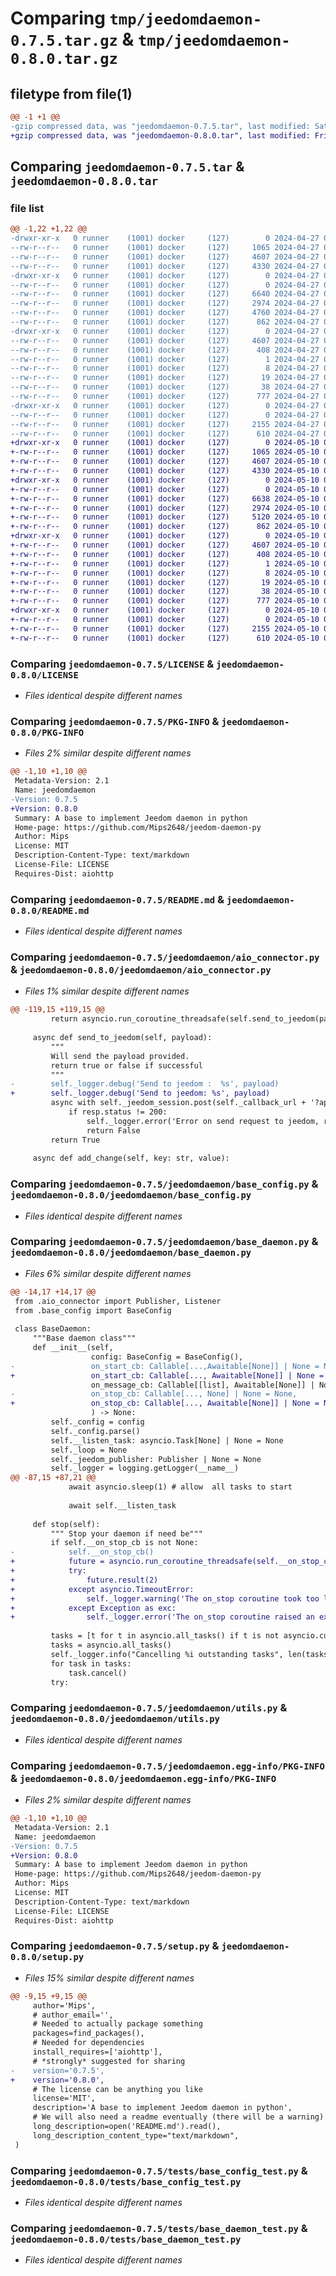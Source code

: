 # Comparing `tmp/jeedomdaemon-0.7.5.tar.gz` & `tmp/jeedomdaemon-0.8.0.tar.gz`

## filetype from file(1)

```diff
@@ -1 +1 @@
-gzip compressed data, was "jeedomdaemon-0.7.5.tar", last modified: Sat Apr 27 06:13:50 2024, max compression
+gzip compressed data, was "jeedomdaemon-0.8.0.tar", last modified: Fri May 10 08:42:53 2024, max compression
```

## Comparing `jeedomdaemon-0.7.5.tar` & `jeedomdaemon-0.8.0.tar`

### file list

```diff
@@ -1,22 +1,22 @@
-drwxr-xr-x   0 runner    (1001) docker     (127)        0 2024-04-27 06:13:50.211341 jeedomdaemon-0.7.5/
--rw-r--r--   0 runner    (1001) docker     (127)     1065 2024-04-27 06:13:46.000000 jeedomdaemon-0.7.5/LICENSE
--rw-r--r--   0 runner    (1001) docker     (127)     4607 2024-04-27 06:13:50.211341 jeedomdaemon-0.7.5/PKG-INFO
--rw-r--r--   0 runner    (1001) docker     (127)     4330 2024-04-27 06:13:46.000000 jeedomdaemon-0.7.5/README.md
-drwxr-xr-x   0 runner    (1001) docker     (127)        0 2024-04-27 06:13:50.211341 jeedomdaemon-0.7.5/jeedomdaemon/
--rw-r--r--   0 runner    (1001) docker     (127)        0 2024-04-27 06:13:46.000000 jeedomdaemon-0.7.5/jeedomdaemon/__init__.py
--rw-r--r--   0 runner    (1001) docker     (127)     6640 2024-04-27 06:13:46.000000 jeedomdaemon-0.7.5/jeedomdaemon/aio_connector.py
--rw-r--r--   0 runner    (1001) docker     (127)     2974 2024-04-27 06:13:46.000000 jeedomdaemon-0.7.5/jeedomdaemon/base_config.py
--rw-r--r--   0 runner    (1001) docker     (127)     4760 2024-04-27 06:13:46.000000 jeedomdaemon-0.7.5/jeedomdaemon/base_daemon.py
--rw-r--r--   0 runner    (1001) docker     (127)      862 2024-04-27 06:13:46.000000 jeedomdaemon-0.7.5/jeedomdaemon/utils.py
-drwxr-xr-x   0 runner    (1001) docker     (127)        0 2024-04-27 06:13:50.211341 jeedomdaemon-0.7.5/jeedomdaemon.egg-info/
--rw-r--r--   0 runner    (1001) docker     (127)     4607 2024-04-27 06:13:50.000000 jeedomdaemon-0.7.5/jeedomdaemon.egg-info/PKG-INFO
--rw-r--r--   0 runner    (1001) docker     (127)      408 2024-04-27 06:13:50.000000 jeedomdaemon-0.7.5/jeedomdaemon.egg-info/SOURCES.txt
--rw-r--r--   0 runner    (1001) docker     (127)        1 2024-04-27 06:13:50.000000 jeedomdaemon-0.7.5/jeedomdaemon.egg-info/dependency_links.txt
--rw-r--r--   0 runner    (1001) docker     (127)        8 2024-04-27 06:13:50.000000 jeedomdaemon-0.7.5/jeedomdaemon.egg-info/requires.txt
--rw-r--r--   0 runner    (1001) docker     (127)       19 2024-04-27 06:13:50.000000 jeedomdaemon-0.7.5/jeedomdaemon.egg-info/top_level.txt
--rw-r--r--   0 runner    (1001) docker     (127)       38 2024-04-27 06:13:50.211341 jeedomdaemon-0.7.5/setup.cfg
--rw-r--r--   0 runner    (1001) docker     (127)      777 2024-04-27 06:13:46.000000 jeedomdaemon-0.7.5/setup.py
-drwxr-xr-x   0 runner    (1001) docker     (127)        0 2024-04-27 06:13:50.211341 jeedomdaemon-0.7.5/tests/
--rw-r--r--   0 runner    (1001) docker     (127)        0 2024-04-27 06:13:46.000000 jeedomdaemon-0.7.5/tests/__init__.py
--rw-r--r--   0 runner    (1001) docker     (127)     2155 2024-04-27 06:13:46.000000 jeedomdaemon-0.7.5/tests/base_config_test.py
--rw-r--r--   0 runner    (1001) docker     (127)      610 2024-04-27 06:13:46.000000 jeedomdaemon-0.7.5/tests/base_daemon_test.py
+drwxr-xr-x   0 runner    (1001) docker     (127)        0 2024-05-10 08:42:53.686906 jeedomdaemon-0.8.0/
+-rw-r--r--   0 runner    (1001) docker     (127)     1065 2024-05-10 08:42:49.000000 jeedomdaemon-0.8.0/LICENSE
+-rw-r--r--   0 runner    (1001) docker     (127)     4607 2024-05-10 08:42:53.686906 jeedomdaemon-0.8.0/PKG-INFO
+-rw-r--r--   0 runner    (1001) docker     (127)     4330 2024-05-10 08:42:49.000000 jeedomdaemon-0.8.0/README.md
+drwxr-xr-x   0 runner    (1001) docker     (127)        0 2024-05-10 08:42:53.686906 jeedomdaemon-0.8.0/jeedomdaemon/
+-rw-r--r--   0 runner    (1001) docker     (127)        0 2024-05-10 08:42:49.000000 jeedomdaemon-0.8.0/jeedomdaemon/__init__.py
+-rw-r--r--   0 runner    (1001) docker     (127)     6638 2024-05-10 08:42:49.000000 jeedomdaemon-0.8.0/jeedomdaemon/aio_connector.py
+-rw-r--r--   0 runner    (1001) docker     (127)     2974 2024-05-10 08:42:49.000000 jeedomdaemon-0.8.0/jeedomdaemon/base_config.py
+-rw-r--r--   0 runner    (1001) docker     (127)     5120 2024-05-10 08:42:49.000000 jeedomdaemon-0.8.0/jeedomdaemon/base_daemon.py
+-rw-r--r--   0 runner    (1001) docker     (127)      862 2024-05-10 08:42:49.000000 jeedomdaemon-0.8.0/jeedomdaemon/utils.py
+drwxr-xr-x   0 runner    (1001) docker     (127)        0 2024-05-10 08:42:53.686906 jeedomdaemon-0.8.0/jeedomdaemon.egg-info/
+-rw-r--r--   0 runner    (1001) docker     (127)     4607 2024-05-10 08:42:53.000000 jeedomdaemon-0.8.0/jeedomdaemon.egg-info/PKG-INFO
+-rw-r--r--   0 runner    (1001) docker     (127)      408 2024-05-10 08:42:53.000000 jeedomdaemon-0.8.0/jeedomdaemon.egg-info/SOURCES.txt
+-rw-r--r--   0 runner    (1001) docker     (127)        1 2024-05-10 08:42:53.000000 jeedomdaemon-0.8.0/jeedomdaemon.egg-info/dependency_links.txt
+-rw-r--r--   0 runner    (1001) docker     (127)        8 2024-05-10 08:42:53.000000 jeedomdaemon-0.8.0/jeedomdaemon.egg-info/requires.txt
+-rw-r--r--   0 runner    (1001) docker     (127)       19 2024-05-10 08:42:53.000000 jeedomdaemon-0.8.0/jeedomdaemon.egg-info/top_level.txt
+-rw-r--r--   0 runner    (1001) docker     (127)       38 2024-05-10 08:42:53.686906 jeedomdaemon-0.8.0/setup.cfg
+-rw-r--r--   0 runner    (1001) docker     (127)      777 2024-05-10 08:42:49.000000 jeedomdaemon-0.8.0/setup.py
+drwxr-xr-x   0 runner    (1001) docker     (127)        0 2024-05-10 08:42:53.686906 jeedomdaemon-0.8.0/tests/
+-rw-r--r--   0 runner    (1001) docker     (127)        0 2024-05-10 08:42:49.000000 jeedomdaemon-0.8.0/tests/__init__.py
+-rw-r--r--   0 runner    (1001) docker     (127)     2155 2024-05-10 08:42:49.000000 jeedomdaemon-0.8.0/tests/base_config_test.py
+-rw-r--r--   0 runner    (1001) docker     (127)      610 2024-05-10 08:42:49.000000 jeedomdaemon-0.8.0/tests/base_daemon_test.py
```

### Comparing `jeedomdaemon-0.7.5/LICENSE` & `jeedomdaemon-0.8.0/LICENSE`

 * *Files identical despite different names*

### Comparing `jeedomdaemon-0.7.5/PKG-INFO` & `jeedomdaemon-0.8.0/PKG-INFO`

 * *Files 2% similar despite different names*

```diff
@@ -1,10 +1,10 @@
 Metadata-Version: 2.1
 Name: jeedomdaemon
-Version: 0.7.5
+Version: 0.8.0
 Summary: A base to implement Jeedom daemon in python
 Home-page: https://github.com/Mips2648/jeedom-daemon-py
 Author: Mips
 License: MIT
 Description-Content-Type: text/markdown
 License-File: LICENSE
 Requires-Dist: aiohttp
```

### Comparing `jeedomdaemon-0.7.5/README.md` & `jeedomdaemon-0.8.0/README.md`

 * *Files identical despite different names*

### Comparing `jeedomdaemon-0.7.5/jeedomdaemon/aio_connector.py` & `jeedomdaemon-0.8.0/jeedomdaemon/aio_connector.py`

 * *Files 1% similar despite different names*

```diff
@@ -119,15 +119,15 @@
         return asyncio.run_coroutine_threadsafe(self.send_to_jeedom(payload), _loop)
 
     async def send_to_jeedom(self, payload):
         """
         Will send the payload provided.
         return true or false if successful
         """
-        self._logger.debug('Send to jeedom :  %s', payload)
+        self._logger.debug('Send to jeedom: %s', payload)
         async with self._jeedom_session.post(self._callback_url + '?apikey=' + self._api_key, json=payload) as resp:
             if resp.status != 200:
                 self._logger.error('Error on send request to jeedom, return %s-%s', resp.status, resp.reason)
                 return False
         return True
 
     async def add_change(self, key: str, value):
```

### Comparing `jeedomdaemon-0.7.5/jeedomdaemon/base_config.py` & `jeedomdaemon-0.8.0/jeedomdaemon/base_config.py`

 * *Files identical despite different names*

### Comparing `jeedomdaemon-0.7.5/jeedomdaemon/base_daemon.py` & `jeedomdaemon-0.8.0/jeedomdaemon/base_daemon.py`

 * *Files 6% similar despite different names*

```diff
@@ -14,17 +14,17 @@
 from .aio_connector import Publisher, Listener
 from .base_config import BaseConfig
 
 class BaseDaemon:
     """Base daemon class"""
     def __init__(self,
                  config: BaseConfig = BaseConfig(),
-                 on_start_cb: Callable[...,Awaitable[None]] | None = None,
+                 on_start_cb: Callable[..., Awaitable[None]] | None = None,
                  on_message_cb: Callable[[list], Awaitable[None]] | None = None,
-                 on_stop_cb: Callable[..., None] | None = None,
+                 on_stop_cb: Callable[..., Awaitable[None]] | None = None,
                  ) -> None:
         self._config = config
         self._config.parse()
         self.__listen_task: asyncio.Task[None] | None = None
         self._loop = None
         self._jeedom_publisher: Publisher | None = None
         self._logger = logging.getLogger(__name__)
@@ -87,15 +87,21 @@
             await asyncio.sleep(1) # allow  all tasks to start
 
             await self.__listen_task
 
     def stop(self):
         """ Stop your daemon if need be"""
         if self.__on_stop_cb is not None:
-            self.__on_stop_cb()
+            future = asyncio.run_coroutine_threadsafe(self.__on_stop_cb(), self._loop)
+            try:
+                future.result(2)
+            except asyncio.TimeoutError:
+                self._logger.warning('The on_stop coroutine took too long')
+            except Exception as exc:
+                self._logger.error('The on_stop coroutine raised an exception: %s', exc)
 
         tasks = [t for t in asyncio.all_tasks() if t is not asyncio.current_task()]
         tasks = asyncio.all_tasks()
         self._logger.info("Cancelling %i outstanding tasks", len(tasks))
         for task in tasks:
             task.cancel()
         try:
```

### Comparing `jeedomdaemon-0.7.5/jeedomdaemon/utils.py` & `jeedomdaemon-0.8.0/jeedomdaemon/utils.py`

 * *Files identical despite different names*

### Comparing `jeedomdaemon-0.7.5/jeedomdaemon.egg-info/PKG-INFO` & `jeedomdaemon-0.8.0/jeedomdaemon.egg-info/PKG-INFO`

 * *Files 2% similar despite different names*

```diff
@@ -1,10 +1,10 @@
 Metadata-Version: 2.1
 Name: jeedomdaemon
-Version: 0.7.5
+Version: 0.8.0
 Summary: A base to implement Jeedom daemon in python
 Home-page: https://github.com/Mips2648/jeedom-daemon-py
 Author: Mips
 License: MIT
 Description-Content-Type: text/markdown
 License-File: LICENSE
 Requires-Dist: aiohttp
```

### Comparing `jeedomdaemon-0.7.5/setup.py` & `jeedomdaemon-0.8.0/setup.py`

 * *Files 15% similar despite different names*

```diff
@@ -9,15 +9,15 @@
     author='Mips',
     # author_email='',
     # Needed to actually package something
     packages=find_packages(),
     # Needed for dependencies
     install_requires=['aiohttp'],
     # *strongly* suggested for sharing
-    version='0.7.5',
+    version='0.8.0',
     # The license can be anything you like
     license='MIT',
     description='A base to implement Jeedom daemon in python',
     # We will also need a readme eventually (there will be a warning)
     long_description=open('README.md').read(),
     long_description_content_type="text/markdown",
 )
```

### Comparing `jeedomdaemon-0.7.5/tests/base_config_test.py` & `jeedomdaemon-0.8.0/tests/base_config_test.py`

 * *Files identical despite different names*

### Comparing `jeedomdaemon-0.7.5/tests/base_daemon_test.py` & `jeedomdaemon-0.8.0/tests/base_daemon_test.py`

 * *Files identical despite different names*

